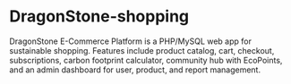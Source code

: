 # DragonStone-shopping
DragonStone E-Commerce Platform is a PHP/MySQL web app for sustainable shopping. Features include product catalog, cart, checkout, subscriptions, carbon footprint calculator, community hub with EcoPoints, and an admin dashboard for user, product, and report management.
